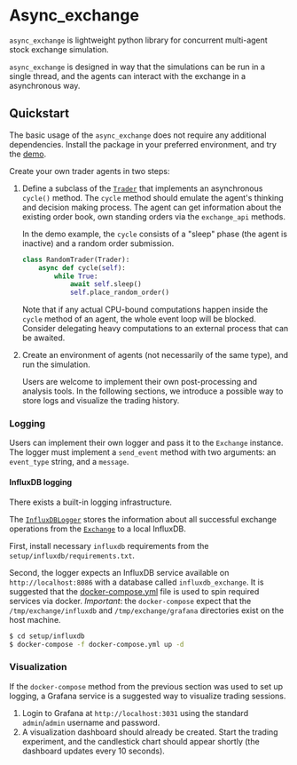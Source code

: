 # Async_exchange

`async_exchange` is lightweight python library for concurrent multi-agent stock exchange simulation.

`async_exchange` is designed in way that the simulations can be run in a single thread, and the agents can interact with the exchange in a asynchronous way.

## Quickstart

The basic usage of the `async_exchange` does not require any additional dependencies.
Install the package in your preferred environment, and try the [demo](demos/run_exchange.py).

Create your own trader agents in two steps:

1. Define a subclass of the [`Trader`](async_exchange/trader.py) that implements an asynchronous  `cycle()` method.
  The `cycle` method should emulate the agent's thinking and decision making process.
  The agent can get information about the existing order book, own standing orders via the `exchange_api` methods.

    In the demo example, the `cycle` consists of a "sleep" phase (the agent is inactive) and a random order submission.

    ```python
    class RandomTrader(Trader):
        async def cycle(self):
            while True:
                await self.sleep()
                self.place_random_order()
    ```
  
    Note that if any actual CPU-bound computations happen inside the `cycle` method of an agent, the whole event loop will be blocked.
    Consider delegating heavy computations to an external process that can be awaited.

2. Create an environment of agents (not necessarily of the same type), and run the simulation.

    Users are welcome to implement their own post-processing and analysis tools.
    In the following sections, we introduce a possible way to store logs and visualize the trading history.

### Logging

Users can implement their own logger and pass it to the `Exchange` instance.
The logger must implement a `send_event` method with two arguments: an `event_type` string, and a `message`.

#### InfluxDB logging

There exists a built-in logging infrastructure.

The [`InfluxDBLogger`](async_exchange/logging/influxdb_logger.py) stores the information about all successful exchange operations from the [`Exchange`](async_exchange/exchange.py) to a local InfluxDB.

First, install necessary `influxdb` requirements from the `setup/influxdb/requirements.txt`.

Second, the logger expects an InfluxDB service available on `http://localhost:8086` with a database called `influxdb_exchange`.
It is suggested that the [docker-compose.yml](setup/influxdb/docker-compose.yml) file is used to spin required services via docker.
*Important*: the `docker-compose` expect that the `/tmp/exchange/influxdb` and `/tmp/exchange/grafana` directories exist on the host machine.
```sh
$ cd setup/influxdb
$ docker-compose -f docker-compose.yml up -d
```

### Visualization

If the `docker-compose` method from the previous section was used to set up logging, a Grafana service is a suggested way to visualize trading sessions.

1. Login to Grafana at `http://localhost:3031` using the standard `admin`/`admin` username and password.
2. A visualization dashboard should already be created.
   Start the trading experiment, and the candlestick chart should appear shortly (the dashboard updates every 10 seconds).
